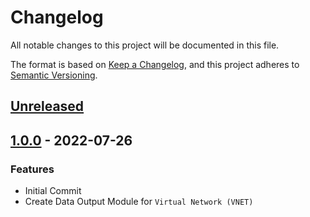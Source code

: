 # Changelog

All notable changes to this project will be documented in this file.

The format is based on [Keep a Changelog](https://keepachangelog.com/en/1.0.0/),
and this project adheres to [Semantic Versioning](https://semver.org/spec/v2.0.0.html).

## [Unreleased]

## [1.0.0] - 2022-07-26

### Features

- Initial Commit
- Create Data Output Module for ```Virtual Network (VNET)```

[Unreleased]: https://github.com/patrickhayo/azr-tf-data-module-vnet/compare/1.0.0...HEAD

[1.0.0]: https://github.com/patrickhayo/azr-tf-data-module-vnet/compare/98c7df86561ed7f8a2429af204c4e0fe0d29e741...1.0.0
